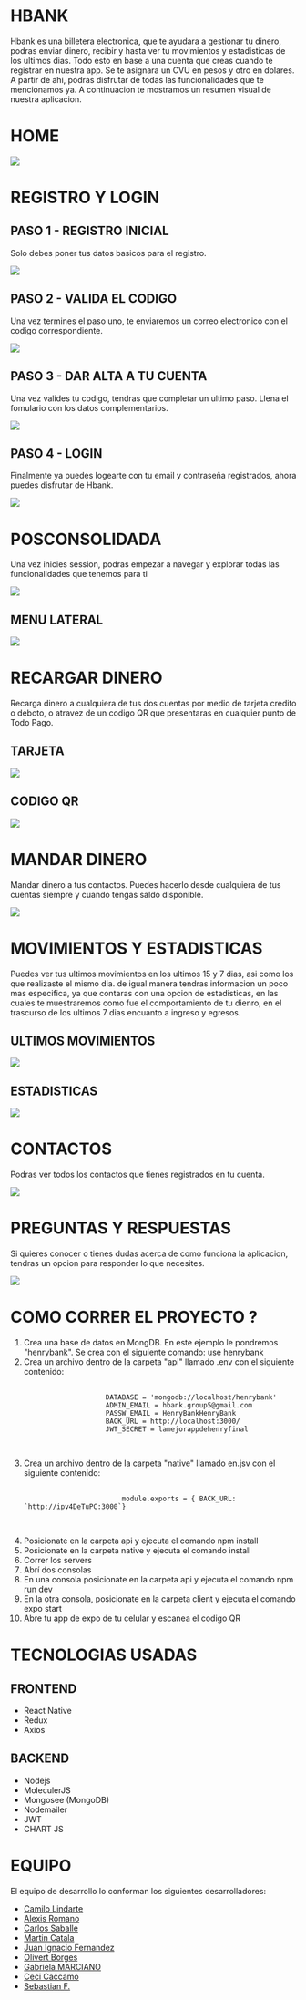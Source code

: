 <h1>HBANK</h1> 
<p>
    Hbank es una billetera electronica, que te ayudara a gestionar tu dinero, podras enviar dinero, recibir y hasta ver tu movimientos y estadisticas de los ultimos dias. Todo esto en base a una cuenta que creas cuando te registrar en nuestra app. Se te asignara un CVU en pesos y otro en dolares. A partir de ahi, podras disfrutar de todas las funcionalidades que te mencionamos ya. A continuacion te mostramos un resumen visual de nuestra aplicacion.

</p>

<div>
    <h1>HOME</h1> 
    <img src="./readmeAsset/Home.png"></img>
    <h1>REGISTRO Y LOGIN</h1> 
    <h2>PASO 1 - REGISTRO INICIAL</h2> 
    <p>Solo debes poner tus datos basicos para el registro.</p>
    <img src="./readmeAsset/Registro1.png"></img>
    <h2>PASO 2 - VALIDA EL CODIGO</h2> 
    <p>Una vez termines el paso uno, te enviaremos un correo electronico con el codigo correspondiente.</p>
    <img src="./readmeAsset/Registro2.png"></img>
    <h2>PASO 3 - DAR ALTA A TU CUENTA</h2> 
    <p>Una vez valides tu codigo, tendras que completar un ultimo paso. Llena el fomulario con los datos complementarios.</p>
    <img src="./readmeAsset/Registro3.png"></img>
    <h2>PASO 4 - LOGIN</h2> 
    <p>Finalmente ya puedes logearte con tu email y contraseña registrados, ahora puedes disfrutar de Hbank.</p>
    <img src="./readmeAsset/Login.png"></img>
<div>

<div>
    <h1>POSCONSOLIDADA</h1>
    <p>
        Una vez inicies session, podras empezar a navegar y explorar todas las funcionalidades que tenemos para ti
    </p>
    <img src="./readmeAsset/Poscon.png"></img>
    <h2>MENU LATERAL</h2>
    <img src="./readmeAsset/Menu.png"></img>
    <h1>RECARGAR DINERO</h1> 
    <p>
        Recarga dinero a cualquiera de tus dos cuentas por medio de tarjeta credito o deboto, o atravez de un codigo QR que presentaras en cualquier punto de Todo Pago.
    </p>
    <h2>TARJETA</h2>
    <img src="./readmeAsset/Card.png"></img>
    <h2>CODIGO QR</h2>
    <img src="./readmeAsset/QR.png"></img>
    <h1>MANDAR DINERO</h1> 
    <p>
        Mandar dinero a tus contactos. Puedes hacerlo desde cualquiera de tus cuentas siempre y cuando tengas saldo disponible.
    </p>
    <img src="./readmeAsset/Mandar.png"></img>
    <h1>MOVIMIENTOS Y ESTADISTICAS</h1>
    <p>
        Puedes ver tus ultimos movimientos en los ultimos 15 y 7 dias, asi como los que realizaste el mismo dia. de igual manera tendras informacion un poco mas especifica, ya que contaras con una opcion de estadisticas, en las cuales te muestraremos como fue el comportamiento de tu dienro, en el trascurso de los ultimos 7 dias encuanto a ingreso y egresos.
    </p>
    <h2>ULTIMOS MOVIMIENTOS</h2>
    <img src="./readmeAsset/UlMov.png"></img>
    <h2>ESTADISTICAS</h2>
    <img src="./readmeAsset/Est.png"></img>
</div>
<div>
<h1>CONTACTOS</h1>
    <p>
        Podras ver todos los contactos que tienes registrados en tu cuenta.
    </p>
    <img src="./readmeAsset/Conta.png"></img>

</div>
<h1>PREGUNTAS Y RESPUESTAS</h1>
    <p>
        Si quieres conocer o tienes dudas acerca de como funciona la aplicacion, tendras un opcion para responder lo que necesites.
    </p>
    <img src="./readmeAsset/FAQ.png"></img>

</div>


<div>
    <h1> COMO CORRER EL PROYECTO ? </h1>
        <ol>
        <li>Crea una base de datos en MongDB. En este ejemplo le pondremos "henrybank". Se crea con el siguiente comando: use henrybank</li>
        <li>Crea un archivo dentro de la carpeta "api" llamado .env con el siguiente contenido:
            <pre>
                    <code>
                    DATABASE = 'mongodb://localhost/henrybank'
                    ADMIN_EMAIL = hbank.group5@gmail.com
                    PASSW_EMAIL = HenryBankHenryBank
                    BACK_URL = http://localhost:3000/
                    JWT_SECRET = lamejorappdehenryfinal
                    </code>
            </pre>
        </li>
        <li>Crea un archivo dentro de la carpeta "native" llamado en.jsv con el siguiente contenido:
            <pre>
                    <code>
                        module.exports = { BACK_URL: `http://ipv4DeTuPC:3000`}
                    </code>
            </pre>
        </li>
        <li>Posicionate en la carpeta api y ejecuta el comando npm install</li>
        <li>Posicionate en la carpeta native y ejecuta el comando install</li>
        <li>Correr los servers</li>
        <li>Abrí dos consolas</li>
        <li>En una consola posicionate en la carpeta api y ejecuta el comando npm run dev</li>
        <li>En la otra consola, posicionate en la carpeta client y ejecuta el comando expo start</li>
        <li>Abre tu app de expo de tu celular y escanea el codigo QR </li>
        </ol>
</div>
<div>
    <h1> TECNOLOGIAS USADAS </h1>
        <h2>FRONTEND</h2>
        <ul>
            <li>React Native</li>
            <li>Redux</li>
            <li>Axios</li>
        </ul>
        <h2>BACKEND</h2>
        <ul>
            <li>Nodejs</li>
            <li>MoleculerJS</li>
            <li>Mongosee (MongoDB)</li>
            <li>Nodemailer</li>
            <li>JWT</li>
            <li>CHART JS</li>
        </ul>

</div>
<div>
    <h1> EQUIPO </h1>
    <p>El equipo de desarrollo lo conforman los siguientes desarrolladores:</p>
        <ul>
            <li><a href="https://github.com/CamilolIn" rel="nofollow">Camilo Lindarte </a></li>
            <li><a href="https://github.com/quasirsg" rel="nofollow">Alexis Romano </a></li>
            <li><a href="https://github.com/nvlozano" rel="nofollow">Carlos Saballe</a></li>
            <li><a href="https://github.com/martinc1991" rel="nofollow">Martin Catala</a></li>
            <li><a href="https://github.com/JuanFernandezJubin" rel="nofollow">Juan Ignacio Fernandez</a></li>
            <li><a href="https://github.com/olivertborges" rel="nofollow">Olivert Borges </a></li>
            <li><a href="https://github.com/gabbies86" rel="nofollow">Gabriela MARCIANO </a></li>
            <li><a href="https://github.com/Ceci-Caccamo" rel="nofollow">Ceci Caccamo </a></li>
            <li><a href="https://github.com/sebasf24" rel="nofollow">Sebastian F.</a></li>
        </ul>

</div>